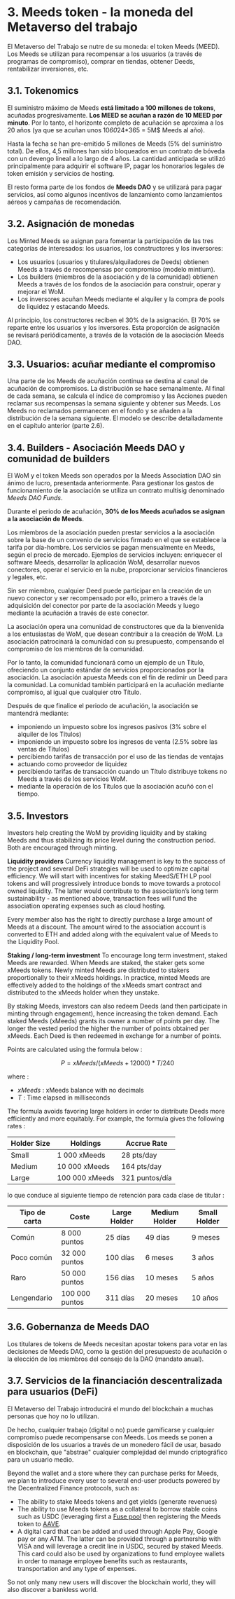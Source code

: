 # 3. Meeds token - la moneda del Metaverso del trabajo

El Metaverso del Trabajo se nutre de su moneda: el token Meeds (MEED). Los Meeds se utilizan para recompensar a los usuarios (a través de programas de compromiso), comprar en tiendas, obtener Deeds, rentabilizar inversiones, etc.

## 3.1. Tokenomics

El suministro máximo de Meeds **está limitado a 100 millones de tokens**, acuñadas progresivamente. **Los MEED se acuñan a razón de 10 MEED por minuto**. Por lo tanto, el horizonte completo de acuñación se aproxima a los 20 años (ya que se acuñan unos 10*60*24*365 = 5M$ Meeds al año).

Hasta la fecha se han pre-emitido 5 millones de Meeds (5% del suministro total). De ellos, 4,5 millones han sido bloqueados en un contrato de bóveda con un devengo lineal a lo largo de 4 años. La cantidad anticipada se utilizó principalmente para adquirir el software IP, pagar los honorarios legales de token emisión y servicios de hosting.

El resto forma parte de los fondos de __Meeds DAO__ y se utilizará para pagar servicios, así como algunos incentivos de lanzamiento como lanzamientos aéreos y campañas de recomendación.


## 3.2. Asignación de monedas

Los Minted Meeds se asignan para fomentar la participación de las tres categorías de interesados: los usuarios, los constructores y los inversores:

- Los usuarios (usuarios y titulares/alquiladores de Deeds) obtienen Meeds a través de recompensas por compromiso (modelo mintium).
- Los builders (miembros de la asociación y de la comunidad) obtienen Meeds a través de los fondos de la asociación para construir, operar y mejorar el WoM.
- Los inversores acuñan Meeds mediante el alquiler y la compra de pools de liquidez y estacando Meeds.

Al principio, los constructores reciben el 30% de la asignación. El 70% se reparte entre los usuarios y los inversores. Esta proporción de asignación se revisará periódicamente, a través de la votación de la asociación Meeds DAO.

## 3.3. Usuarios: acuñar mediante el compromiso

Una parte de los Meeds de acuñación continua se destina al canal de acuñación de compromisos. La distribución se hace semanalmente. Al final de cada semana, se calcula el índice de compromiso y las Acciones pueden reclamar sus recompensas la semana siguiente y obtener sus Meeds. Los Meeds no reclamados permanecen en el fondo y se añaden a la distribución de la semana siguiente. El modelo se describe detalladamente en el capítulo anterior (parte 2.6).

## 3.4. Builders - Asociación Meeds DAO y comunidad de builders

El WoM y el token Meeds son operados por la Meeds Association DAO sin ánimo de lucro, presentada anteriormente. Para gestionar los gastos de funcionamiento de la asociación se utiliza un contrato multisig denominado _Meeds DAO Funds_.

Durante el periodo de acuñación, **30% de los Meeds acuñados se asignan a la asociación de Meeds**.

Los miembros de la asociación pueden prestar servicios a la asociación sobre la base de un convenio de servicios firmado en el que se establece la tarifa por día-hombre. Los servicios se pagan mensualmente en Meeds, según el precio de mercado. Ejemplos de servicios incluyen: enriquecer el software Meeds, desarrollar la aplicación WoM, desarrollar nuevos conectores, operar el servicio en la nube, proporcionar servicios financieros y legales, etc.

Sin ser miembro, cualquier Deed puede participar en la creación de un nuevo conector y ser recompensado por ello, primero a través de la adquisición del conector por parte de la asociación Meeds y luego mediante la acuñación a través de este conector.

La asociación opera una comunidad de constructores que da la bienvenida a los entusiastas de WoM, que desean contribuir a la creación de WoM. La asociación patrocinará la comunidad con su presupuesto, compensando el compromiso de los miembros de la comunidad.

Por lo tanto, la comunidad funcionará como un ejemplo de un Título, ofreciendo un conjunto estándar de servicios proporcionados por la asociación. La asociación apuesta Meeds con el fin de redimir un Deed para la comunidad. La comunidad también participará en la acuñación mediante compromiso, al igual que cualquier otro Título.

Después de que finalice el periodo de acuñación, la asociación se mantendrá mediante:

- imponiendo un impuesto sobre los ingresos pasivos (3% sobre el alquiler de los Títulos)
- imponiendo un impuesto sobre los ingresos de venta (2.5% sobre las ventas de Títulos)
- percibiendo tarifas de transacción por el uso de las tiendas de ventajas
- actuando como proveedor de liquidez
- percibiendo tarifas de transacción cuando un Título distribuye tokens no Meeds a través de los servicios WoM.
- mediante la operación de los Títulos que la asociación acuñó con el tiempo.


## 3.5. Investors

Investors help creating the WoM by providing liquidity and by staking Meeds and thus stabilizing its price level during the construction period. Both are encouraged through minting.

**Liquidity providers** Currency liquidity management is key to the success of the project and several DeFi strategies will be used to optimize capital efficiency. We will start with incentives for staking MeedS/ETH LP pool tokens and will progressively introduce bonds to move towards a protocol owned liquidity. The latter would contribute to the association’s long term sustainability - as mentioned above, transaction fees will fund the association operating expenses such as cloud hosting.

Every member also has the right to directly purchase a large amount of Meeds at a discount. The amount wired to the association account is converted to ETH and added along with the equivalent value of Meeds to the Liquidity Pool.

**Staking / long-term investment** To encourage long term investment, staked Meeds are rewarded. When Meeds are staked, the staker gets some xMeeds tokens. Newly minted Meeds are distributed to stakers proportionally to their xMeeds holdings. In practice, minted Meeds are effectively added to the holdings of the xMeeds smart contract and distributed to the xMeeds holder when they unstake.

By staking Meeds, investors can also redeem Deeds (and then participate in minting through engagement), hence increasing the token demand. Each staked Meeds (xMeeds) grants its owner a number of points per day. The longer the vested period the higher the number of points obtained per xMeeds. Each Deed is then redeemed in exchange for a number of points.

Points are calculated using the formula below :

 $$ P = xMeeds / (xMeeds + 12000) * T / 240 $$

 where :

- $xMeeds$ : xMeeds balance  with no decimals
- $T$ : Time elapsed in milliseconds

The formula avoids favoring large holders in order to distribute Deeds more efficiently and more equitably. For example, the formula gives the following rates :

| **Holder Size** | **Holdings**   | **Accrue Rate** |
| --------------- | -------------- | --------------- |
| Small           | 1 000 xMeeds   | 28 pts/day      |
| Medium          | 10 000 xMeeds  | 164 pts/day     |
| Large           | 100 000 xMeeds | 321 puntos/día  |


lo que conduce al siguiente tiempo de retención para cada clase de titular :

| **Tipo de carta** | **Coste**      | **Large Holder** | **Medium Holder** | **Small Holder** |
| ----------------- | -------------- | ---------------- | ----------------- | ---------------- |
| Común             | 8 000 puntos   | 25 días          | 49 días           | 9 meses          |
| Poco común        | 32 000 puntos  | 100 días         | 6 meses           | 3 años           |
| Raro              | 50 000 puntos  | 156 días         | 10 meses          | 5 años           |
| Lengendario       | 100 000 puntos | 311 días         | 20 meses          | 10 años          |

## 3.6. Gobernanza de Meeds DAO

Los titulares de tokens de Meeds necesitan apostar tokens para votar en las decisiones de Meeds DAO, como la gestión del presupuesto de acuñación o la elección de los miembros del consejo de la DAO (mandato anual).

## 3.7. Servicios de la financiación descentralizada para usuarios (DeFi)

El Metaverso del Trabajo introducirá el mundo del blockchain a muchas personas que hoy no lo utilizan.

De hecho, cualquier trabajo (digital o no) puede gamificarse y cualquier compromiso puede recompensarse con Meeds. Los meeds se ponen a disposición de los usuarios a través de un monedero fácil de usar, basado en blockchain, que "abstrae" cualquier complejidad del mundo criptográfico para un usuario medio.

Beyond the wallet and a store where they can purchase perks for Meeds, we plan to introduce every user to several end-user products powered by the Decentralized Finance protocols, such as:

- The ability to stake Meeds tokens and get yields (generate revenues)
- The ability to use Meeds tokens as a collateral to borrow stable coins such as USDC (leveraging first a [Fuse pool](https://app.rari.capital/fuse) then registering the Meeds token to [AAVE](https://aave.com/).
- A digital card that can be added and used through Apple Pay, Google pay or any ATM. The latter can be provided through a partnership with VISA and will leverage a credit line in USDC, secured by staked Meeds. This card could also be used by organizations to fund employee wallets in order to manage employee benefits such as restaurants, transportation and any type of expenses.

So not only many new users will discover the blockchain world, they will also discover a bankless world.

 

